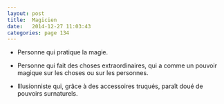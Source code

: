 ```yaml
---
layout: post
title:  Magicien
date:   2014-12-27 11:03:43
categories: page 134
---
```


* Personne qui pratique la magie.

* Personne qui fait des choses extraordinaires, qui a comme un pouvoir magique sur les choses ou sur les personnes.

* Illusionniste qui, grâce à des accessoires truqués, paraît doué de pouvoirs surnaturels.
